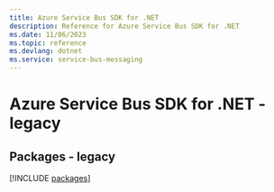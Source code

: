 ```yaml
---
title: Azure Service Bus SDK for .NET
description: Reference for Azure Service Bus SDK for .NET
ms.date: 11/06/2023
ms.topic: reference
ms.devlang: dotnet
ms.service: service-bus-messaging
---
```

# Azure Service Bus SDK for .NET - legacy
## Packages - legacy
[!INCLUDE [packages](service-bus-index.md)]